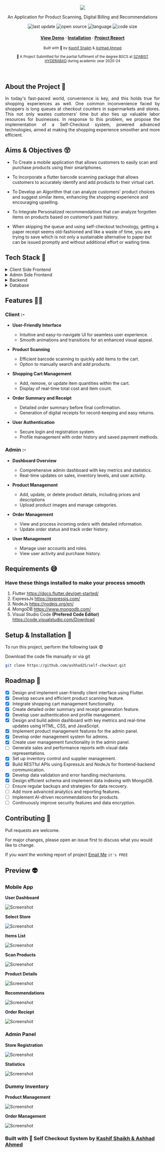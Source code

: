 <div align="center">
<img src="https://raw.githubusercontent.com/ashhad25/self-checkout/main/icon/app_icon.png" />
  <p>An Application for Product Scanning, Digital Billing and Recommendations</p>
  <!-- Badges -->
  <p>
    <img src="https://img.shields.io/badge/last_commit-september-green" alt="last update" />
    <img src="https://badges.frapsoft.com/os/v2/open-source.svg?v=103" alt="open source" />
    <img src="https://img.shields.io/badge/flutter-100.0%25-red" alt="language" />
    <img src="https://img.shields.io/github/languages/code-size/deepakpadhi986/AI-Resume-Analyzer?color=informational" alt="code size" /></p>
  
  <!--links-->
  <h4>
    <a href="https://drive.google.com/file/d/1xQEj0FbM_1CDrRVUtxE2xtvkOcADyxcT/view?usp=sharing">View Demo</a>
    <span> · </span>
    <a href="#setup--installation-">Installation</a>
    <span> · </span>
    <a href="mailto:ashhadahmed72@gmail.com?subject=I%20want%20the%20project%20report%20of%20Self-Checkout%20&body=Here%20Are%20My%20Details%20%F0%9F%98%89%0D%0A%0D%0AOrganization%2FCollege%20Name%3A%20%0D%0A%0D%0AFull%20Name%3A%20%0D%0A%0D%0AGitHub%20Profile%20%3A%20%0D%0A%0D%0AFrom%20where%20did%20you%20get%20to%20know%20about%20this%20project%3A%0D%0A%0D%0APurpose%20of%20asking%20project%20report%20(describe)%3A%0D%0A%0D%0A%0D%0AIf%20the%20above%20information%20satisfy%20your%20identity%20you%20will%20get%20the%20report%20to%20your%20email.">Project Report</a>
  </h4>
  <p>
    <small align="justify">
      Built with 🤍 by 
      <a href="https://github.com/ckkashi">Kashif Shaikh</a>
      &
      <a href="https://github.com/ashhad25">Ashhad Ahmed</a>
     </small>
  </p>
  <small align="justify">🚀 A Project Submitted for the partial fulfilment of the degree BSCS at 
    <a href="https://hyd.szabist.edu.pk/">SZABIST HYDERABAD</a> during academic year 2020-24
  </small>
</div><br/><br/>

## About the Project 🥱
<div align="center">
    <p align="justify"> 
      In today's fast-paced world, convenience is key, and this holds true for shopping experiences as well. One common inconvenience faced by shoppers is long queues at checkout counters in supermarkets and stores. This not only wastes customers' time but also ties up valuable labor resources for businesses. In response to this problem, we propose the implementation of a Self-Checkout system, powered advanced technologies, aimed at making the shopping experience smoother and more efficient.
    </p>
</div>

## Aims & Objectives 😲
* To Create a mobile application that allows customers to easily scan and purchase products using their smartphones.

* To Incorporate a flutter barcode scanning package that allows customers to accurately identify and add products to their virtual cart.

* To Develop an Algorithm that can analyze customers' product choices and suggest similar items, enhancing the shopping experience and encouraging upselling.

* To Integrate Personalized recommendations that can analyze forgotten items on products based on customer’s past history.

* When skipping the queue and using self-checkout technology, getting a paper receipt seems old-fashioned and like a waste of time, you are trying to save which is not only a sustainable alternative to paper but can be issued promptly and without additional effort or waiting time.

<!-- TechStack -->
## Tech Stack 🍻
<details>
  <summary>Client Side Frontend</summary>
  <ul>
    <li><a href="https://docs.flutter.dev/get-started">Flutter</a></li>
  </ul>
</details>

<details>
  <summary>Admin Side Frontend</summary>
  <ul>
    <li><a href="https://www.w3schools.com/html/default.asp">HTML</a></li>
    <li><a href="https://www.w3schools.com/css/default.asp">CSS</a></li>
    <li><a href="https://www.w3schools.com/js/default.asp">JavaScript</a></li>
  </ul>
</details>

<details>
  <summary>Backend</summary>
  <ul>
    <li><a href="https://expressjs.com/">ExpressJs</a></li>
    <li><a href="https://nodejs.org/en">NodeJs</a></li>
  </ul>
</details>

<details>
<summary>Database</summary>
  <ul>
    <li><a href="https://www.mongodb.com/">MongoDB</a></li>
  </ul>
</details>

## Features 🤦‍♂️
### Client :-

* **User-Friendly Interface**

  * Intuitive and easy-to-navigate UI for seamless user experience.
  * Smooth animations and transitions for an enhanced visual appeal.

* **Product Scanning**

  * Efficient barcode scanning to quickly add items to the cart.
  * Option to manually search and add products.

* **Shopping Cart Management**

  * Add, remove, or update item quantities within the cart.
  * Display of real-time total cost and item count.

* **Order Summary and Receipt**

  * Detailed order summary before final confirmation.
  * Generation of digital receipts for record-keeping and easy returns.

* **User Authentication**

  * Secure login and registration system.
  * Profile management with order history and saved payment methods.

### Admin :-
* **Dashboard Overview**

  * Comprehensive admin dashboard with key metrics and statistics.
  * Real-time updates on sales, inventory levels, and user activity.

* **Product Management**

  * Add, update, or delete product details, including prices and descriptions
  * Upload product images and manage categories.

* **Order Management**

  * View and process incoming orders with detailed information.
  * Update order status and track order history.

* **User Management**

  * Manage user accounts and roles.
  * View user activity and purchase history.

## Requirements 😅
### Have these things installed to make your process smooth 
1) Flutter https://docs.flutter.dev/get-started/
2) ExpressJs https://expressjs.com/
3) NodeJs https://nodejs.org/en/
4) MongoDB https://www.mongodb.com/
5) Visual Studio Code **(Prefered Code Editor)** https://code.visualstudio.com/Download

## Setup & Installation 👀

To run this project, perform the following task 😨

Download the code file manually or via git
```bash
git clone https://github.com/ashhad25/self-checkout.git
```

<!-- Roadmap -->
## Roadmap 🛵
* [x] Design and implement user-friendly client interface using Flutter.
* [x] Develop secure and efficient product scanning feature.
* [x] Integrate shopping cart management functionality.
* [x] Create detailed order summary and receipt generation feature.
* [x] Develop user authentication and profile management.
* [x] Design and build admin dashboard with key metrics and real-time updates using HTML, CSS, and JavaScript.
* [x] Implement product management features for the admin panel.
* [x] Develop order management system for admins.
* [x] Create user management functionality in the admin panel.
* [ ] Generate sales and performance reports with visual data representations.
* [x] Set up inventory control and supplier management.
* [x] Build RESTful APIs using ExpressJs and NodeJs for frontend-backend communication.
* [x] Develop data validation and error handling mechanisms.
* [x] Design efficient schema and implement data indexing with MongoDB.
* [ ] Ensure regular backups and strategies for data recovery.
* [ ] Add more advanced analytics and reporting features.
* [ ] Implement AI-driven recommendations for products.
* [ ] Continuously improve security features and data encryption.

## Contributing 🤘
Pull requests are welcome. 

For major changes, please open an issue first to discuss what you would like to change.


If you want the working report of project
<a href="mailto:ashhadahmed72@gmail.com?">Email Me</a> ``it's FREE``

## Preview 👽

### Mobile App

**User Dashboard**

![Screenshot](https://github.com/ashhad25/self-checkout/blob/main/app%20ss/5.%20user_dashboard.jpeg?raw=true)

**Select Store**

![Screenshot](https://github.com/ashhad25/self-checkout/blob/main/app%20ss/7.%20store_details.png?raw=true)

**Items List**

![Screenshot](https://github.com/ashhad25/self-checkout/blob/main/app%20ss/8.%20products_list.jpeg?raw=true)

**Scan Products**

![Screenshot](https://github.com/ashhad25/self-checkout/blob/main/app%20ss/9.%20Scan%20Items.jpeg?raw=true)

**Product Details**

![Screenshot](https://github.com/ashhad25/self-checkout/blob/main/app%20ss/10.%20product_details.png?raw=true)

**Recommendations**

![Screenshot](https://github.com/ashhad25/self-checkout/blob/main/app%20ss/11.%20Recommendations.jpeg?raw=true)

**Order Reciept**

![Screenshot](https://github.com/ashhad25/self-checkout/blob/main/app%20ss/12.%20Order%20Recipt%20.jpeg?raw=true)

### Admin Panel

**Store Registration**

![Screenshot](https://github.com/ashhad25/self-checkout/blob/main/app%20ss/admin%20panel%20ss/add%20store%201.png?raw=true)

**Statistics**

![Screenshot](https://github.com/ashhad25/self-checkout/blob/main/app%20ss/admin%20panel%20ss/stats.png?raw=true)

### Dummy Inventory

**Product Management**

![Screenshot](https://github.com/ashhad25/self-checkout/blob/main/app%20ss/dummy%20inventory/in-home.png?raw=true)

**Order Management**

![Screenshot](https://github.com/ashhad25/self-checkout/blob/main/app%20ss/dummy%20inventory/in-order.png?raw=true)


### Built with 🤍 Self Checkout System by <a href="https://github.com/ckkashi">Kashif Shaikh </a><a href="https://github.com/ashhad25">& Ashhad Ahmed</a>
